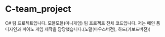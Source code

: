 # C-team_project
C# 팀 프로젝트입니다.
모블모블(미니게임) 팀 프로젝트 전체 코드입니다.
저는 메인 폼 디자인과 피아노 게임 제작을 담당했습니다.(노말(마우스버전), 하드(키보드버전))
